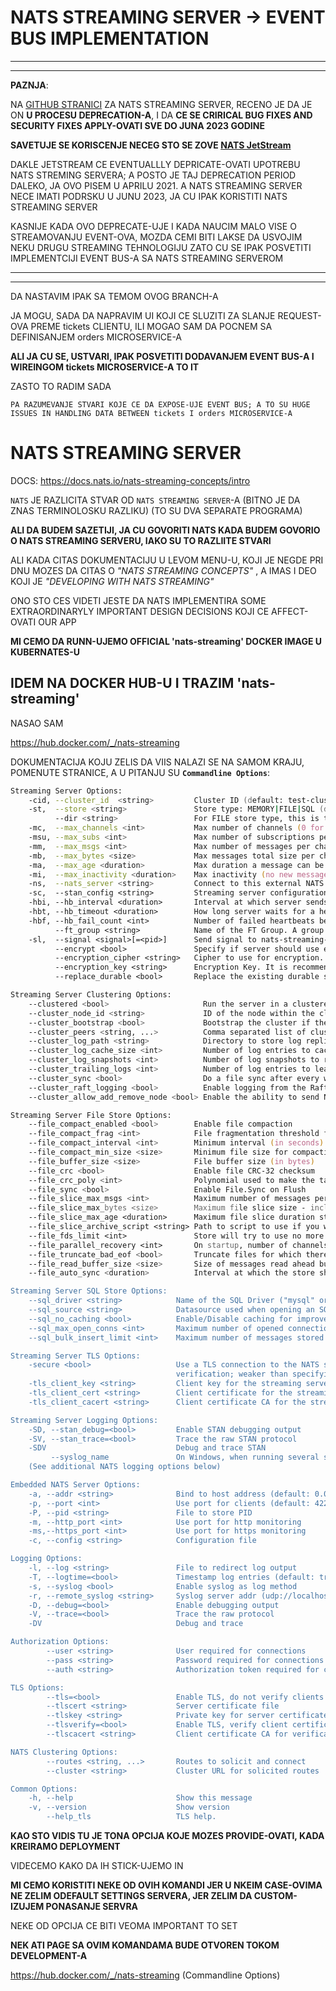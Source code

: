 # NATS STREAMING SERVER -> EVENT BUS IMPLEMENTATION

***
***

**PAZNJA**:

NA [GITHUB STRANICI](https://github.com/nats-io/nats-streaming-server#nats-streaming-server) ZA NATS STREAMING SERVER, RECENO JE DA JE ON **U PROCESU DEPRECATION-A**, I DA **CE SE CRIRICAL BUG FIXES AND SECURITY FIXES APPLY-OVATI SVE DO JUNA 2023 GODINE**

**SAVETUJE SE KORISCENJE NECEG STO SE ZOVE [NATS JetStream](https://docs.nats.io/jetstream/jetstream)**

DAKLE JETSTREAM CE EVENTUALLLY DEPRICATE-OVATI UPOTREBU NATS STREMING SERVERA; A POSTO JE TAJ DEPRECATION PERIOD DALEKO, JA OVO PISEM U APRILU 2021. A NATS STREAMING SERVER NECE IMATI PODRSKU U JUNU 2023, JA CU IPAK KORISTITI NATS STREAMING SERVER

KASNIJE KADA OVO DEPRECATE-UJE I KADA NAUCIM MALO VISE O STREAMOVANJU EVENT-OVA, MOZDA CEMI BITI LAKSE DA USVOJIM NEKU DRUGU STREAMING TEHNOLOGIJU ZATO CU SE IPAK POSVETITI IMPLEMENTCIJI EVENT BUS-A SA NATS STREAMING SERVEROM

***
***

DA NASTAVIM IPAK SA TEMOM OVOG BRANCH-A

JA MOGU, SADA DA NAPRAVIM UI KOJI CE SLUZITI ZA SLANJE REQUEST-OVA PREME tickets CLIENTU, ILI MOGAO SAM DA POCNEM SA DEFINISANJEM orders MICROSERVICE-A

**ALI JA CU SE, USTVARI, IPAK POSVETITI DODAVANJEM EVENT BUS-A I WIREINGOM tickets MICROSERVICE-A TO IT**

ZASTO TO RADIM SADA

`PA RAZUMEVANJE STVARI KOJE CE DA EXPOSE-UJE EVENT BUS; A TO SU HUGE ISSUES IN HANDLING DATA BETWEEN tickets I orders MICROSERVICE-A`

# NATS STREAMING SERVER

DOCS: <https://docs.nats.io/nats-streaming-concepts/intro>

`NATS` JE RAZLICITA STVAR OD `NATS STREAMING SERVER`-A (BITNO JE DA ZNAS TERMINOLOSKU RAZLIKU) (TO SU DVA SEPARATE PROGRAMA)

**ALI DA BUDEM SAZETIJI, JA CU GOVORITI NATS KADA BUDEM GOVORIO O NATS STREAMING SERVERU, IAKO SU TO RAZLIITE STVARI**

ALI KADA CITAS DOKUMENTACIJU U LEVOM MENU-U, KOJI JE NEGDE PRI DNU MOZES DA CITAS O *"NATS STREAMING CONCEPTS"* , A IMAS I DEO KOJI JE *"DEVELOPING WITH NATS STREAMING"*

ONO STO CES VIDETI JESTE DA NATS IMPLEMENTIRA SOME EXTRAORDINARYLY IMPORTANT DESIGN DECISIONS KOJI CE AFFECT-OVATI OUR APP

**MI CEMO DA RUNN-UJEMO OFFICIAL 'nats-streaming' DOCKER IMAGE U KUBERNATES-U**

## IDEM NA DOCKER HUB-U I TRAZIM 'nats-streaming'

NASAO SAM

<https://hub.docker.com/_/nats-streaming>

DOKUMENTACIJA KOJU ZELIS DA VIIS NALAZI SE NA SAMOM KRAJU, POMENUTE STRANICE, A U PITANJU SU **`Commandline Options`**:

```zsh
Streaming Server Options:
    -cid, --cluster_id  <string>         Cluster ID (default: test-cluster)
    -st,  --store <string>               Store type: MEMORY|FILE|SQL (default: MEMORY)
          --dir <string>                 For FILE store type, this is the root directory
    -mc,  --max_channels <int>           Max number of channels (0 for unlimited)
    -msu, --max_subs <int>               Max number of subscriptions per channel (0 for unlimited)
    -mm,  --max_msgs <int>               Max number of messages per channel (0 for unlimited)
    -mb,  --max_bytes <size>             Max messages total size per channel (0 for unlimited)
    -ma,  --max_age <duration>           Max duration a message can be stored ("0s" for unlimited)
    -mi,  --max_inactivity <duration>    Max inactivity (no new message, no subscription) after which a channel can be garbage collected (0 for unlimited)
    -ns,  --nats_server <string>         Connect to this external NATS Server URL (embedded otherwise)
    -sc,  --stan_config <string>         Streaming server configuration file
    -hbi, --hb_interval <duration>       Interval at which server sends heartbeat to a client
    -hbt, --hb_timeout <duration>        How long server waits for a heartbeat response
    -hbf, --hb_fail_count <int>          Number of failed heartbeats before server closes the client connection
          --ft_group <string>            Name of the FT Group. A group can be 2 or more servers with a single active server and all sharing the same datastore
    -sl,  --signal <signal>[=<pid>]      Send signal to nats-streaming-server process (stop, quit, reopen, reload - only for embedded NATS Server)
          --encrypt <bool>               Specify if server should use encryption at rest
          --encryption_cipher <string>   Cipher to use for encryption. Currently support AES and CHAHA (ChaChaPoly). Defaults to AES
          --encryption_key <string>      Encryption Key. It is recommended to specify it through the NATS_STREAMING_ENCRYPTION_KEY environment variable instead
          --replace_durable <bool>       Replace the existing durable subscription instead of reporting a duplicate durable error

Streaming Server Clustering Options:
    --clustered <bool>                     Run the server in a clustered configuration (default: false)
    --cluster_node_id <string>             ID of the node within the cluster if there is no stored ID (default: random UUID)
    --cluster_bootstrap <bool>             Bootstrap the cluster if there is no existing state by electing self as leader (default: false)
    --cluster_peers <string, ...>          Comma separated list of cluster peer node IDs to bootstrap cluster state
    --cluster_log_path <string>            Directory to store log replication data
    --cluster_log_cache_size <int>         Number of log entries to cache in memory to reduce disk IO (default: 512)
    --cluster_log_snapshots <int>          Number of log snapshots to retain (default: 2)
    --cluster_trailing_logs <int>          Number of log entries to leave after a snapshot and compaction
    --cluster_sync <bool>                  Do a file sync after every write to the replication log and message store
    --cluster_raft_logging <bool>          Enable logging from the Raft library (disabled by default)
    --cluster_allow_add_remove_node <bool> Enable the ability to send NATS requests to the leader to add/remove cluster nodes

Streaming Server File Store Options:
    --file_compact_enabled <bool>        Enable file compaction
    --file_compact_frag <int>            File fragmentation threshold for compaction
    --file_compact_interval <int>        Minimum interval (in seconds) between file compactions
    --file_compact_min_size <size>       Minimum file size for compaction
    --file_buffer_size <size>            File buffer size (in bytes)
    --file_crc <bool>                    Enable file CRC-32 checksum
    --file_crc_poly <int>                Polynomial used to make the table used for CRC-32 checksum
    --file_sync <bool>                   Enable File.Sync on Flush
    --file_slice_max_msgs <int>          Maximum number of messages per file slice (subject to channel limits)
    --file_slice_max_bytes <size>        Maximum file slice size - including index file (subject to channel limits)
    --file_slice_max_age <duration>      Maximum file slice duration starting when the first message is stored (subject to channel limits)
    --file_slice_archive_script <string> Path to script to use if you want to archive a file slice being removed
    --file_fds_limit <int>               Store will try to use no more file descriptors than this given limit
    --file_parallel_recovery <int>       On startup, number of channels that can be recovered in parallel
    --file_truncate_bad_eof <bool>       Truncate files for which there is an unexpected EOF on recovery, dataloss may occur
    --file_read_buffer_size <size>       Size of messages read ahead buffer (0 to disable)
    --file_auto_sync <duration>          Interval at which the store should be automatically flushed and sync'ed on disk (<= 0 to disable)

Streaming Server SQL Store Options:
    --sql_driver <string>            Name of the SQL Driver ("mysql" or "postgres")
    --sql_source <string>            Datasource used when opening an SQL connection to the database
    --sql_no_caching <bool>          Enable/Disable caching for improved performance
    --sql_max_open_conns <int>       Maximum number of opened connections to the database
    --sql_bulk_insert_limit <int>    Maximum number of messages stored with a single SQL "INSERT" statement

Streaming Server TLS Options:
    -secure <bool>                   Use a TLS connection to the NATS server without
                                     verification; weaker than specifying certificates.
    -tls_client_key <string>         Client key for the streaming server
    -tls_client_cert <string>        Client certificate for the streaming server
    -tls_client_cacert <string>      Client certificate CA for the streaming server

Streaming Server Logging Options:
    -SD, --stan_debug=<bool>         Enable STAN debugging output
    -SV, --stan_trace=<bool>         Trace the raw STAN protocol
    -SDV                             Debug and trace STAN
         --syslog_name               On Windows, when running several servers as a service, use this name for the event source
    (See additional NATS logging options below)

Embedded NATS Server Options:
    -a, --addr <string>              Bind to host address (default: 0.0.0.0)
    -p, --port <int>                 Use port for clients (default: 4222)
    -P, --pid <string>               File to store PID
    -m, --http_port <int>            Use port for http monitoring
    -ms,--https_port <int>           Use port for https monitoring
    -c, --config <string>            Configuration file

Logging Options:
    -l, --log <string>               File to redirect log output
    -T, --logtime=<bool>             Timestamp log entries (default: true)
    -s, --syslog <bool>              Enable syslog as log method
    -r, --remote_syslog <string>     Syslog server addr (udp://localhost:514)
    -D, --debug=<bool>               Enable debugging output
    -V, --trace=<bool>               Trace the raw protocol
    -DV                              Debug and trace

Authorization Options:
        --user <string>              User required for connections
        --pass <string>              Password required for connections
        --auth <string>              Authorization token required for connections

TLS Options:
        --tls=<bool>                 Enable TLS, do not verify clients (default: false)
        --tlscert <string>           Server certificate file
        --tlskey <string>            Private key for server certificate
        --tlsverify=<bool>           Enable TLS, verify client certificates
        --tlscacert <string>         Client certificate CA for verification

NATS Clustering Options:
        --routes <string, ...>       Routes to solicit and connect
        --cluster <string>           Cluster URL for solicited routes

Common Options:
    -h, --help                       Show this message
    -v, --version                    Show version
        --help_tls                   TLS help.
```

**KAO STO VIDIS TU JE TONA OPCIJA KOJE MOZES PROVIDE-OVATI, KADA KREIRAMO DEPLOYMENT**

VIDECEMO KAKO DA IH STICK-UJEMO IN

**MI CEMO KORISTITI NEKE OD OVIH KOMANDI JER U NKEIM CASE-OVIMA NE ZELIM ODEFAULT SETTINGS SERVERA, JER ZELIM DA CUSTOM-IZUJEM PONASANJE SERVRA**

NEKE OD OPCIJA CE BITI VEOMA IMPORTANT TO SET

**NEK ATI PAGE SA OVIM KOMANDAMA BUDE OTVOREN TOKOM DEVELOPMENT-A**

<https://hub.docker.com/_/nats-streaming> (Commandline Options)
